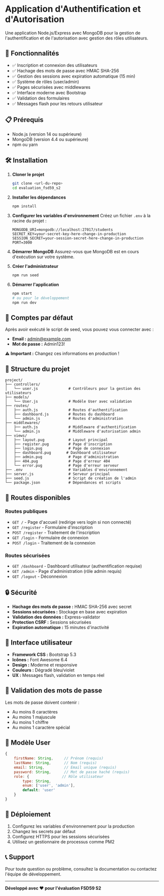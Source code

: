 # Application d'Authentification et d'Autorisation

Une application Node.js/Express avec MongoDB pour la gestion de l'authentification et de l'autorisation avec gestion des rôles utilisateurs.

## 🚀 Fonctionnalités

- ✅ Inscription et connexion des utilisateurs
- ✅ Hachage des mots de passe avec HMAC SHA-256
- ✅ Gestion des sessions avec expiration automatique (15 min)
- ✅ Système de rôles (user/admin)
- ✅ Pages sécurisées avec middlewares
- ✅ Interface moderne avec Bootstrap
- ✅ Validation des formulaires
- ✅ Messages flash pour les retours utilisateur

## 📋 Prérequis

- Node.js (version 14 ou supérieure)
- MongoDB (version 4.4 ou supérieure)
- npm ou yarn

## 🛠️ Installation

1. **Cloner le projet**
   ```bash
   git clone <url-du-repo>
   cd evaluation_fsd59_s2
   ```

2. **Installer les dépendances**
   ```bash
   npm install
   ```

3. **Configurer les variables d'environnement**
   Créez un fichier `.env` à la racine du projet :
   ```env
   MONGODB_URI=mongodb://localhost:27017/students
   SECRET_KEY=your-secret-key-here-change-in-production
   SESSION_SECRET=your-session-secret-here-change-in-production
   PORT=3000
   ```

4. **Démarrer MongoDB**
   Assurez-vous que MongoDB est en cours d'exécution sur votre système.

5. **Créer l'administrateur**
   ```bash
   npm run seed
   ```

6. **Démarrer l'application**
   ```bash
   npm start
   # ou pour le développement
   npm run dev
   ```

## 🔐 Comptes par défaut

Après avoir exécuté le script de seed, vous pouvez vous connecter avec :

- **Email :** admin@example.com
- **Mot de passe :** Admin123!

⚠️ **Important :** Changez ces informations en production !

## 📁 Structure du projet

```
project/
├── controllers/
│   └── user.js              # Contrôleurs pour la gestion des utilisateurs
├── models/
│   └── User.js              # Modèle User avec validation
├── routes/
│   ├── auth.js              # Routes d'authentification
│   ├── dashboard.js         # Routes du dashboard
│   └── admin.js             # Routes d'administration
├── middlewares/
│   ├── auth.js              # Middleware d'authentification
│   └── admin.js             # Middleware d'autorisation admin
├── views/
│   ├── layout.pug           # Layout principal
│   ├── register.pug         # Page d'inscription
│   ├── login.pug            # Page de connexion
│   ├── dashboard.pug       # Dashboard utilisateur
│   ├── admin.pug            # Page d'administration
│   ├── 404.pug              # Page d'erreur 404
│   └── error.pug            # Page d'erreur serveur
├── .env                     # Variables d'environnement
├── server.js                # Serveur principal
├── seed.js                  # Script de création de l'admin
└── package.json             # Dépendances et scripts
```

## 🎯 Routes disponibles

### Routes publiques
- `GET /` - Page d'accueil (redirige vers login si non connecté)
- `GET /register` - Formulaire d'inscription
- `POST /register` - Traitement de l'inscription
- `GET /login` - Formulaire de connexion
- `POST /login` - Traitement de la connexion

### Routes sécurisées
- `GET /dashboard` - Dashboard utilisateur (authentification requise)
- `GET /admin` - Page d'administration (rôle admin requis)
- `GET /logout` - Déconnexion

## 🔒 Sécurité

- **Hachage des mots de passe :** HMAC SHA-256 avec secret
- **Sessions sécurisées :** Stockage en base avec expiration
- **Validation des données :** Express-validator
- **Protection CSRF :** Sessions sécurisées
- **Expiration automatique :** 15 minutes d'inactivité

## 🎨 Interface utilisateur

- **Framework CSS :** Bootstrap 5.3
- **Icônes :** Font Awesome 6.4
- **Design :** Moderne et responsive
- **Couleurs :** Dégradé bleu/violet
- **UX :** Messages flash, validation en temps réel

## 🧪 Validation des mots de passe

Les mots de passe doivent contenir :
- Au moins 8 caractères
- Au moins 1 majuscule
- Au moins 1 chiffre
- Au moins 1 caractère spécial

## 📝 Modèle User

```javascript
{
    firstName: String,     // Prénom (requis)
    lastName: String,      // Nom (requis)
    email: String,         // Email unique (requis)
    password: String,      // Mot de passe haché (requis)
    role: {               // Rôle utilisateur
        type: String,
        enum: ['user', 'admin'],
        default: 'user'
    }
}
```

## 🚀 Déploiement

1. Configurez les variables d'environnement pour la production
2. Changez les secrets par défaut
3. Configurez HTTPS pour les sessions sécurisées
4. Utilisez un gestionnaire de processus comme PM2

## 📞 Support

Pour toute question ou problème, consultez la documentation ou contactez l'équipe de développement.

---

**Développé avec ❤️ pour l'évaluation FSD59 S2**
